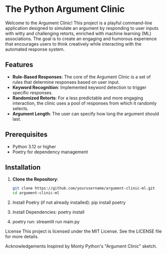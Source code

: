 # The Python Argument Clinic

Welcome to the Argument Clinic! This project is a playful command-line application designed to simulate an argument by responding to user inputs with witty and challenging retorts, enriched with machine learning (ML) associations. The goal is to create an engaging and humorous experience that encourages users to think creatively while interacting with the automated response system.

## Features

- **Rule-Based Responses**: The core of the Argument Clinic is a set of rules that determine responses based on user input.
- **Keyword Recognition**: Implemented keyword detection to trigger specific responses.
- **Randomized Retorts**: For a less predictable and more engaging interaction, the clinic uses a pool of responses from which it randomly selects.
- **Argument Length**: The user can specify how long the argument should last.

## Prerequisites

- Python 3.12 or higher
- Poetry for dependency management

## Installation

1. **Clone the Repository**:
   ```bash
   git clone https://github.com/yourusername/argument-clinic-ml.git
   cd argument-clinic-ml

2. Install Poetry (if not already installed):
   pip install poetry

3. Install Dependencies:
   poetry install

4. poetry run: streamlit
   run main.py


License
This project is licensed under the MIT License. See the LICENSE file for more details.

Acknowledgements
Inspired by Monty Python's "Argument Clinic" sketch.


